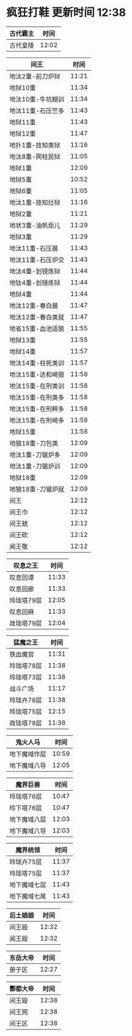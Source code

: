 # 疯狂打鞋 更新时间 12:38

| 古代霸主   | 时间    |
|--------|-------|
| 古代皇陵 | 12:02 |

| 间王   | 时间    |
|--------|-------|
| 地汰2重-前刀炉狱 | 11:21 |
| 地狱10重 | 11:34 |
| 地汰10重-牛坑糊训 | 11:34 |
| 地汰11重-石压竺多 | 11:43 |
| 地狱11重 | 11:43 |
| 地狱12重 | 11:47 |
| 地扑1重-技知类狱 | 11:16 |
| 地汰8重-网柱民狱 | 11:05 |
| 地狱1重 | 12:09 |
| 地狱5重 | 10:52 |
| 地狱6重 | 11:05 |
| 地汰1重-技知灶狱 | 11:16 |
| 地狱2重 | 11:21 |
| 地状3重-油帆炬儿 | 11:29 |
| 地狱3重 | 11:29 |
| 地汰11重-石压晨 | 11:43 |
| 地汰11重-石压炉交 | 11:43 |
| 地汰4重-划镜炼狱 | 11:44 |
| 地钛4重-划镜炼狱 | 11:44 |
| 地狱4重 | 11:44 |
| 地汰12重-春白晨 | 11:47 |
| 地汰12重-春白类就 | 11:47 |
| 地省15重-血池适狼 | 11:55 |
| 地狱13重 | 11:55 |
| 地狱14重 | 11:57 |
| 地汰14重-柱死类训 | 11:57 |
| 地汰15重-达和崎狼 | 11:58 |
| 地汰15重-在刑类训 | 11:58 |
| 地汰15重-在刑类多 | 11:58 |
| 地汰15重-在刑粹多 | 11:58 |
| 地汰15重-在刑崎多 | 11:58 |
| 地狱15重 | 11:58 |
| 地狼18重-刀包类 | 12:09 |
| 地汰1重-刀锯炉多 | 12:09 |
| 地汰1重-刀锯炉训 | 12:09 |
| 地狱18重 | 12:09 |
| 地狼18重-刀锯炉就 | 12:09 |
| 间王 | 12:12 |
| 间王巾 | 12:12 |
| 间王兢 | 12:12 |
| 间王砍 | 12:12 |
| 闻王敬 | 12:12 |

| 叹息之王   | 时间    |
|--------|-------|
| 叹息回谭 | 11:33 |
| 叹息回廊 | 11:33 |
| 玲珑塔79层 | 12:05 |
| 叹息回麻 | 11:33 |
| 政珑塔79层 | 12:04 |

| 猛魔之王   | 时间    |
|--------|-------|
| 铁血魔宫 | 11:31 |
| 玲珑塔78层 | 11:38 |
| 玲珑塔73层 | 11:38 |
| 战斗广场 | 11:17 |
| 玲珑卉78层 | 11:38 |
| 玲珑塔75层 | 12:15 |
| 政珑塔78层 | 11:38 |

| 鬼火人马   | 时间    |
|--------|-------|
| 地下魔域作层 | 10:59 |
| 地下魔域八导 | 12:05 |

| 魔界巨兽   | 时间    |
|--------|-------|
| 玲珑塔76层 | 10:47 |
| 玲下塔76层 | 10:47 |
| 地下魔域八层 | 12:03 |
| 地下魔域八导 | 12:03 |

| 魔界统领   | 时间    |
|--------|-------|
| 玲珑卉75层 | 11:37 |
| 玲珑塔75层 | 11:37 |
| 地下魔域七层 | 11:43 |
| 地下魔域七尾 | 11:43 |

| 后土娘娘   | 时间    |
|--------|-------|
| 间王殴 | 12:32 |
| 闻王殴 | 12:32 |

| 东岳大帝   | 时间    |
|--------|-------|
| 册于区 | 12:27 |

| 酆都大帝   | 时间    |
|--------|-------|
| 间王殴 | 12:38 |
| 间王网 | 12:38 |
| 间王区 | 12:38 |